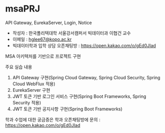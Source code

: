 # msaPRJ
API Gateway, EurekaServer, Login, Notice

* 작성자 : 한국폴리텍대학 서울강서캠퍼서 빅데이터과 이협건 교수
* 이메일 : hglee67@kopo.ac.kr
* 빅데이터학과 입학 상담 오픈채팅방 : https://open.kakao.com/o/gEd0JIad

MSA 아키텍처를 기반으로 프로젝트 구현

주요 실습 내용
1. API Gateway 구현(Spring Cloud Gateway, Spring Cloud Security, Spring Cloud WebFlux 적용)
2. EurekaServer 구현
3. JWT 토큰 기반 로그인 서비스 구현(Spring Boot Frameworks, Spring Security 적용)
4. JWT 토큰 기반 공지사항 구현(Spring Boot Frameworks)


학과 수업에 대한 궁금증은 학과 오픈채팅방에 문의 : https://open.kakao.com/o/gEd0JIad
